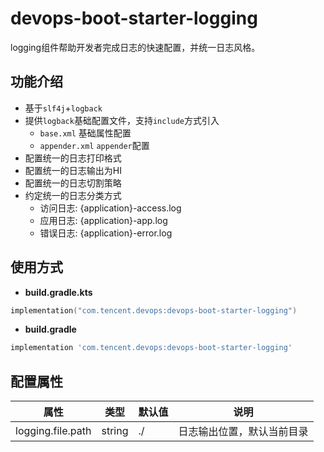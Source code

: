 # devops-boot-starter-logging

logging组件帮助开发者完成日志的快速配置，并统一日志风格。

## 功能介绍
 - 基于`slf4j`+`logback`
 - 提供`logback`基础配置文件，支持`include`方式引入
   - `base.xml` 基础属性配置
   - `appender.xml` `appender`配置
 - 配置统一的日志打印格式
 - 配置统一的日志输出为HI
 - 配置统一的日志切割策略
 - 约定统一的日志分类方式
   - 访问日志: {application}-access.log
   - 应用日志: {application}-app.log
   - 错误日志: {application}-error.log

## 使用方式
- **build.gradle.kts**

```kotlin
implementation("com.tencent.devops:devops-boot-starter-logging")
```

- **build.gradle**

```groovy
implementation 'com.tencent.devops:devops-boot-starter-logging'
```

## 配置属性

| 属性               | 类型    | 默认值 | 说明               |
| ------------------ | ------- | ------ | ------------------ |
| logging.file.path  | string | ./  | 日志输出位置，默认当前目录 |